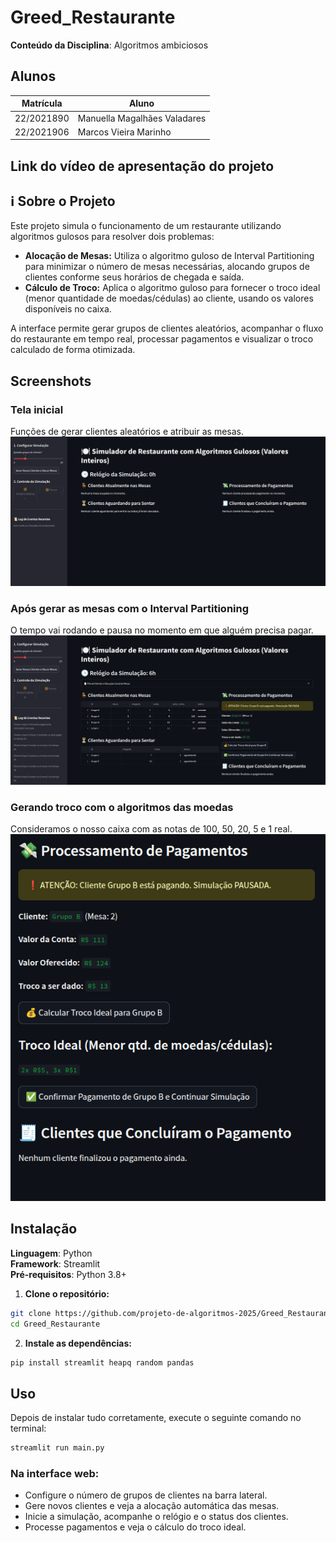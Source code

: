 # Greed_Restaurante

**Conteúdo da Disciplina**: Algoritmos ambiciosos<br>

## Alunos
|Matrícula | Aluno |
| -- | -- |
| 22/2021890  |  Manuella Magalhães Valadares |
| 22/2021906  |  Marcos Vieira Marinho |

## Link do vídeo de apresentação do projeto


## ℹ️ Sobre o Projeto

Este projeto simula o funcionamento de um restaurante utilizando algoritmos gulosos para resolver dois problemas:

- **Alocação de Mesas:** Utiliza o algoritmo guloso de Interval Partitioning para minimizar o número de mesas necessárias, alocando grupos de clientes conforme seus horários de chegada e saída.
- **Cálculo de Troco:** Aplica o algoritmo guloso para fornecer o troco ideal (menor quantidade de moedas/cédulas) ao cliente, usando os valores disponíveis no caixa.

A interface permite gerar grupos de clientes aleatórios, acompanhar o fluxo do restaurante em tempo real, processar pagamentos e visualizar o troco calculado de forma otimizada.

## Screenshots

### Tela inicial
Funções de gerar clientes aleatórios e atribuir as mesas.
![alt text](./assets/image.png)

### Após gerar as mesas com o Interval Partitioning
O tempo vai rodando e pausa no momento em que alguém precisa pagar.
![alt text](./assets/image-1.png)

### Gerando troco com o algoritmos das moedas
Consideramos o nosso caixa com as notas de 100, 50, 20, 5 e 1 real.
![alt text](./assets/image-2.png)


## Instalação 
**Linguagem**: Python<br>
**Framework**: Streamlit<br>
**Pré-requisitos**: Python 3.8+

1. **Clone o repositório:**
```bash
git clone https://github.com/projeto-de-algoritmos-2025/Greed_Restaurante.git
cd Greed_Restaurante
```
2. **Instale as dependências:**
```bash
pip install streamlit heapq random pandas
```
## Uso 
Depois de instalar tudo corretamente, execute o seguinte comando no terminal:
```bash
streamlit run main.py
```
### Na interface web:
- Configure o número de grupos de clientes na barra lateral.
- Gere novos clientes e veja a alocação automática das mesas.
- Inicie a simulação, acompanhe o relógio e o status dos clientes.
- Processe pagamentos e veja o cálculo do troco ideal.
